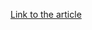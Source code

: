 [Link to the article](https://www.fortinet.com/blog/threat-research/enter-the-darkgate-new-cryptocurrency-mining-and-ransomware-campaign)
